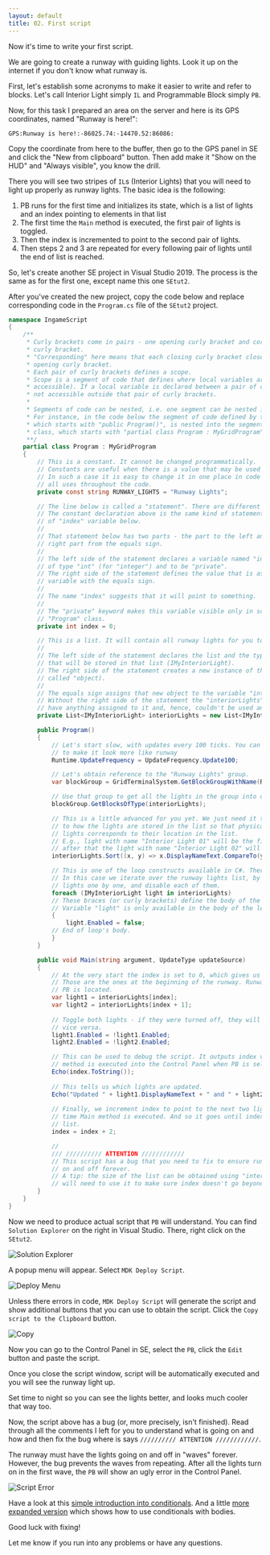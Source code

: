 ```yaml
---
layout: default
title: 02. First script
---
```


Now it's time to write your first script.

We are going to create a runway with guiding lights. Look it up on the internet if you don't know what 
runway is.

First, let's establish some acronyms to make it easier to write and refer to blocks. Let's
call Interior Light simply `IL` and Programmable Block simply `PB`.

Now, for this task I prepared an area on the server and here is its GPS coordinates, named "Runway is here!":

`GPS:Runway is here!:-86025.74:-14470.52:86086:`

Copy the coordinate from here to the buffer, then go to the GPS panel in SE and click the "New from clipboard" 
button. Then add make it "Show on the HUD" and "Always visible", you know the drill.

There you will see two stripes of `IL`s (Interior Lights) that you will need to light up properly as 
runway lights.
The basic idea is the following:
1. PB runs for the first time and initializes its state, which is a list of lights and an index pointing to
elements in that list
2. The first time the `Main` method is executed, the first pair of lights is toggled.
3. Then the index is incremented to point to the second pair of lights.
4. Then steps 2 and 3 are repeated for every following pair of lights until the end of list is reached.

So, let's create another SE project in Visual Studio 2019. The process is the same as for the first one,
except name this one `SEtut2`.

After you've created the new project, copy the code below and replace corresponding code in the `Program.cs` 
file of the `SEtut2` project.

```csharp
namespace IngameScript
{
    /**
     * Curly brackets come in pairs - one opening curly bracket and corresponding closing
     * curly bracket.
     * "Corresponding" here means that each closing curly bracket closes the latest
     * opening curly bracket.
     * Each pair of curly brackets defines a scope.
     * Scope is a segment of code that defines where local variables are visible (or 
     * accessible). If a local variable is declared between a pair of curly brackets, it is
     * not accessible outside that pair of curly brackets.
     * 
     * Segments of code can be nested, i.e. one segment can be nested in another.
     * For instance, in the code below the segment of code defined by the constructor,
     * which starts with "public Program()", is nested into the segment defined by the
     * class, which starts with "partial class Program : MyGridProgram".
     **/
    partial class Program : MyGridProgram
    {
        // This is a constant. It cannot be changed programmatically.
        // Constants are useful when there is a value that may be used in multiple places.
        // In such a case it is easy to change it in one place in code rather than searching
        // all uses throughout the code.
        private const string RUNWAY_LIGHTS = "Runway Lights";

        // The line below is called a "statement". There are different kinds of statements.
        // The constant declaration above is the same kind of statement as the declaration
        // of "index" variable below.
        //
        // That statement below has two parts - the part to the left and the part to the
        // right part from the equals sign.
        //
        // The left side of the statement declares a variable named "index" to be
        // of type "int" (for "integer") and to be "private".
        // The right side of the statement defines the value that is assigned to the
        // variable with the equals sign.
        //
        // The name "index" suggests that it will point to something.
        //
        // The "private" keyword makes this variable visible only in scope of the
        // "Program" class.
        private int index = 0;

        // This is a list. It will contain all runway lights for you to manipulate.
        //
        // The left side of the statement declares the list and the type of variables
        // that will be stored in that list (IMyInteriorLight).
        // The right side of the statement creates a new instance of the "List" (also
        // called "object).
        //
        // The equals sign assigns that new object to the variable "interiorLights".
        // Without the right side of the statement the "interiorLights" variable wouldn't
        // have anything assigned to it and, hence, couldn't be used anywhere in the code.
        private List<IMyInteriorLight> interiorLights = new List<IMyInteriorLight>();

        public Program()
        {
            // Let's start slow, with updates every 100 ticks. You can change it later to 10
            // to make it look more like runway
            Runtime.UpdateFrequency = UpdateFrequency.Update100;

            // Let's obtain reference to the "Runway Lights" group.
            var blockGroup = GridTerminalSystem.GetBlockGroupWithName(RUNWAY_LIGHTS);

            // Use that group to get all the lights in the group into our list of lights.
            blockGroup.GetBlocksOfType(interiorLights);

            // This is a little advanced for you yet. We just need it to bring some order
            // to how the lights are stored in the list so that physical location of the 
            // lights corresponds to their location in the list.
            // E.g., light with name "Interior Light 01" will be the first light in the list,
            // after that the light with name "Interior Light 02" will follow.
            interiorLights.Sort((x, y) => x.DisplayNameText.CompareTo(y.DisplayNameText));

            // This is one of the loop constructs available in C#. There are others.
            // In this case we iterate over the runway lights list, by getting each of the
            // lights one by one, and disable each of them.
            foreach (IMyInteriorLight light in interiorLights)
            // These braces (or curly brackets) define the body of the loop.
            // Variable "light" is only available in the body of the loop and not outside of it.
            {
                light.Enabled = false;
            // End of loop's body.
            }
        }

        public void Main(string argument, UpdateType updateSource)
        {
            // At the very start the index is set to 0, which gives us first two lights.
            // Those are the ones at the beginning of the runway. Runway begins where the 
            // PB is located.
            var light1 = interiorLights[index];
            var light2 = interiorLights[index + 1];
            
            // Toggle both lights - if they were turned off, they will be turned on, and 
            // vice versa.
            light1.Enabled = !light1.Enabled;
            light2.Enabled = !light2.Enabled;

            // This can be used to debug the script. It outputs index value every time the Main 
            // method is executed into the Control Panel when PB is selected.
            Echo(index.ToString());
            
            // This tells us which lights are updated.
            Echo("Updated " + light1.DisplayNameText + " and " + light2.DisplayNameText);
            
            // Finally, we increment index to point to the next two lights in the list next
            // time Main method is executed. And so it goes until index reaches the end of the
            // list.
            index = index + 2;

            //
            /// ////////// ATTENTION ////////////
            // This script has a bug that you need to fix to ensure runway lights go on turning
            // on and off forever.
            // A tip: the size of the list can be obtained using "interiorLights.Count". You
            // will need to use it to make sure index doesn't go beyond the size of the list.
        }
    }
}
```

Now we need to produce actual script that `PB` will understand. You can find `Solution Explorer` on the right
in Visual Studio. There, right click on the `SEtut2`.

![Solution Explorer](assets/img/02-mdk-deploy1.png)

A popup menu will appear. Select `MDK Deploy Script`.

![Deploy Menu](assets/img/02-mdk-deploy2.png)

Unless there errors in code, `MDK Deploy Script` will generate the script and show additional buttons that you
can use to obtain the script. Click the `Copy script to the Clipboard` button.

![Copy](assets/img/02-mdk-deploy3.png)

Now you can go to the Control Panel in SE, select the `PB`, click the `Edit` button and paste the script.

Once you close the script window, script will be automatically executed and you will see the runway light up.

Set time to night so you can see the lights better, and looks much cooler that way too.

Now, the script above has a bug (or, more precisely, isn't finished). Read through all the comments I left for 
you to understand what is going on and how and then fix the bug where is says `////////// ATTENTION ////////////`.

The runway must have the lights going on and off in "waves" forever. However, the bug prevents the waves from
repeating. After all the lights turn on in the first wave, the `PB` will show an ugly error in the Control Panel.

![Script Error](assets/img/02-script-error.png)

Have a look at this [simple introduction into conditionals](https://docs.microsoft.com/en-us/dotnet/csharp/tutorials/intro-to-csharp/branches-and-loops?tutorial-step=1). 
And a little [more expanded version](https://docs.microsoft.com/en-us/dotnet/csharp/tutorials/intro-to-csharp/branches-and-loops?tutorial-step=2)
which shows how to use conditionals with bodies.

Good luck with fixing!

Let me know if you run into any problems or have any questions.
